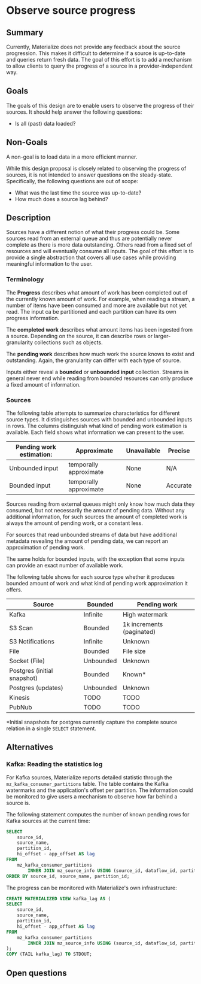 # Observe source progress

## Summary

Currently, Materialize does not provide any feedback about the source
progression. This makes it difficult to determine if a source is up-to-date and
queries return fresh data. The goal of this effort is to add a mechanism to
allow clients to query the progress of a source in a provider-independent way.

## Goals

The goals of this design are to enable users to observe the progress of their
sources. It should help answer the following questions:

* Is all (past) data loaded?

## Non-Goals

A non-goal is to load data in a more efficient manner.

While this design proposal is closely related to observing the progress of
sources, it is not intended to answer questions on the steady-state.
Specifically, the following questions are out of scope:

* What was the last time the source was up-to-date?
* How much does a source lag behind?

## Description

Sources have a different notion of what their progress could be. Some sources
read from an external queue and thus are potentially never complete as there is
more data outstanding. Others read from a fixed set of resources and will
eventually consume all inputs. The goal of this effort is to provide a single
abstraction that covers all use cases while providing meaningful information to
the user.

### Terminology

The **Progress** describes what amount of work has been completed out of the
currently known amount of work. For example, when reading a stream, a number of
items have been consumed and more are available but not yet read. The input ca
be partitioned and each partition can have its own progress information.

The **completed work** describes what amount items has been ingested from a
source. Depending on the source, it can describe rows or larger-granularity
collections such as objects.

The **pending work** describes how much work the source knows to exist and
outstanding. Again, the granularity can differ with each type of source.

Inputs either reveal a **bounded** or **unbounded input** collection. Streams in
general never end while reading from bounded resources can only produce a fixed
amount of information.

### Sources

The following table attempts to summarize characteristics for different source
types. It distinguishes sources with bounded and unbounded inputs in rows. The
columns distinguish what kind of pending work estimation is available. Each
field shows what information we can present to the user.

| Pending work estimation: | Approximate | Unavailable | Precise |
| ------------------------ | ----------- | ----------- | ------- |
| Unbounded input          | temporally approximate | None  | N/A |
| Bounded input            | temporally approximate | None | Accurate |

Sources reading from external queues might only know how much data they
consumed, but not necessarily the amount of pending data. Without any additional
information, for such sources the amount of completed work is always the amount
of pending work, or a constant less.

For sources that read unbounded streams of data but have additional metadata
revealing the amount of pending data, we can report an approximation of pending
work.

The same holds for bounded inputs, with the exception that some inputs can
provide an exact number of available work.

The following table shows for each source type whether it produces bounded
amount of work and what kind of pending work approximation it offers.

| Source | Bounded  | Pending work |
| ------ | -------- | ------------ |
| Kafka  | Infinite | High watermark |
| S3 Scan| Bounded  | 1k increments (paginated) |
| S3 Notifications | Infinite | Unknown |
| File   | Bounded  | File size |
| Socket (File) | Unbounded | Unknown |
| Postgres (initial snapshot) | Bounded | Known* |
| Postgres (updates) | Unbounded | Unknown |
| Kinesis| TODO | TODO |
| PubNub | TODO | TODO |

*Initial snapshots for postgres currently capture the complete source relation
in a single `SELECT` statement.

## Alternatives

### Kafka: Reading the statistics log

For Kafka sources, Materialize reports detailed statistic through
the `mz_kafka_consumer_partitions` table. The table contains the Kafka
watermarks and the application's offset per partition. The information could be
monitored to give users a mechanism to observe how far behind a source is.

The following statement computes the number of known pending rows for Kafka
sources at the current time:

```sql
SELECT
    source_id,
    source_name,
    partition_id,
    hi_offset - app_offset AS lag
FROM
    mz_kafka_consumer_partitions
        INNER JOIN mz_source_info USING (source_id, dataflow_id, partition_id)
ORDER BY source_id, source_name, partition_id;
```

The progress can be monitored with Materialize's own infrastructure:

```sql
CREATE MATERIALIZED VIEW kafka_lag AS (
SELECT
    source_id,
    source_name,
    partition_id,
    hi_offset - app_offset AS lag
FROM
    mz_kafka_consumer_partitions
        INNER JOIN mz_source_info USING (source_id, dataflow_id, partition_id)
);
COPY (TAIL kafka_lag) TO STDOUT;
```

<!--
// Similar to the Description section. List of alternative approaches considered, pros/cons or why they were not chosen
-->

## Open questions

<!--
// Anything currently unanswered that needs specific focus. This section may be expanded during the doc meeting as
// other unknowns are pointed out.
// These questions may be technical, product, or anything in-between.
-->
